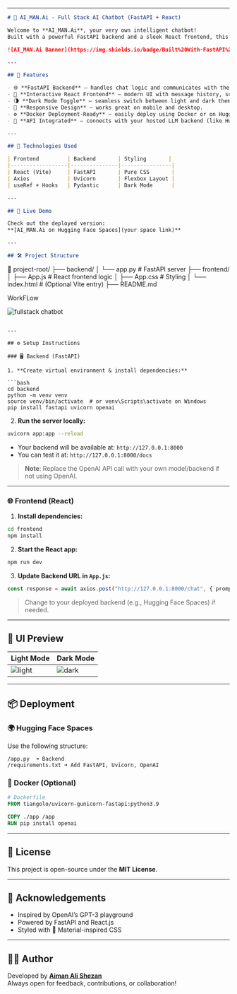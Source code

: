 
---

```markdown
# 🤖 AI_MAN.Ai - Full Stack AI Chatbot (FastAPI + React)

Welcome to **AI_MAN.Ai**, your very own intelligent chatbot!  
Built with a powerful FastAPI backend and a sleek React frontend, this AI assistant lets you chat in real time with a language model — styled with modern design and dark mode support.

![AI_MAN.Ai Banner](https://img.shields.io/badge/Built%20With-FastAPI%20%2B%20React-4caf50?style=for-the-badge&logo=react)

---

## 📌 Features

- 🌐 **FastAPI Backend** — handles chat logic and communicates with the AI model.
- 💬 **Interactive React Frontend** — modern UI with message history, scroll, and auto-response.
- 🌗 **Dark Mode Toggle** — seamless switch between light and dark themes.
- 📱 **Responsive Design** — works great on mobile and desktop.
- ⚙️ **Docker Deployment-Ready** — easily deploy using Docker or on Hugging Face Spaces.
- 📡 **API Integrated** — connects with your hosted LLM backend (like Hugging Face Spaces).

---

## 🧠 Technologies Used

| Frontend         | Backend       | Styling       |
|------------------|---------------|----------------|
| React (Vite)     | FastAPI       | Pure CSS       |
| Axios            | Uvicorn       | Flexbox Layout |
| useRef + Hooks   | Pydantic      | Dark Mode      |

---

## 🚀 Live Demo

Check out the deployed version:  
**[AI_MAN.Ai on Hugging Face Spaces](your space link)**

---

## 🛠️ Project Structure

```
📁 project-root/
├── backend/
│   └── app.py          # FastAPI server
├── frontend/
│   ├── App.js          # React frontend logic
│   ├── App.css         # Styling
│   └── index.html      # (Optional Vite entry)
├── README.md


WorkFLow

![fullstack chatbot](https://github.com/user-attachments/assets/d0e52ede-c283-4aa3-bb39-bfcc60b78aa0)

```

---

## ⚙️ Setup Instructions

### 🖥️ Backend (FastAPI)

1. **Create virtual environment & install dependencies:**

```bash
cd backend
python -m venv venv
source venv/bin/activate  # or venv\Scripts\activate on Windows
pip install fastapi uvicorn openai
```

2. **Run the server locally:**

```bash
uvicorn app:app --reload
```

- Your backend will be available at: `http://127.0.0.1:8000`
- You can test it at: `http://127.0.0.1:8000/docs`

> **Note**: Replace the OpenAI API call with your own model/backend if not using OpenAI.

---

### 🌐 Frontend (React)

1. **Install dependencies:**

```bash
cd frontend
npm install
```

2. **Start the React app:**

```bash
npm run dev
```

3. **Update Backend URL in `App.js`:**

```js
const response = await axios.post("http://127.0.0.1:8000/chat", { prompt });
```

> Change to your deployed backend (e.g., Hugging Face Spaces) if needed.

---

## 🎨 UI Preview

| Light Mode | Dark Mode |
|------------|-----------|
| ![light](https://via.placeholder.com/300x150?text=Light+Mode) | ![dark](https://via.placeholder.com/300x150?text=Dark+Mode) |

---

## 📦 Deployment

### 🌍 Hugging Face Spaces

Use the following structure:
```
/app.py  ➜ Backend
/requirements.txt ➜ Add FastAPI, Uvicorn, OpenAI
```

### 🐳 Docker (Optional)

```dockerfile
# Dockerfile
FROM tiangolo/uvicorn-gunicorn-fastapi:python3.9

COPY ./app /app
RUN pip install openai
```

---

## 📄 License

This project is open-source under the **MIT License**.

---

## 🙌 Acknowledgements

- Inspired by OpenAI’s GPT-3 playground
- Powered by FastAPI and React.js
- Styled with 💚 Material-inspired CSS

---

## 👨‍💻 Author

Developed by **[Aiman Ali Shezan](mailto:aimanalishezanbusiness@gmail.com)**  
Always open for feedback, contributions, or collaboration!
